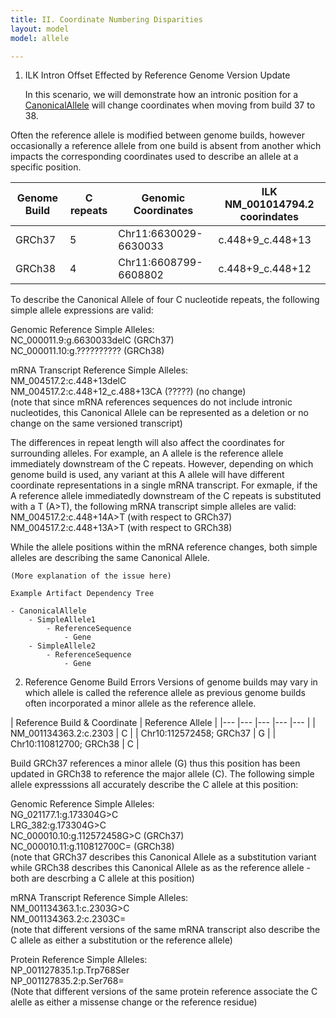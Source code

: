 ```yaml
---
title: II. Coordinate Numbering Disparities
layout: model
model: allele

---
```


1. ILK Intron Offset Effected by Reference Genome Version Update
    
    In this scenario, we will demonstrate how an intronic position for a [CanonicalAllele](/allele/conceptual/canonical_allele/index.html) will change coordinates when moving from build 37 to 38.

Often the reference allele is modified between genome builds, however occasionally a reference allele from one build is absent from another which impacts the corresponding coordinates used to describe an allele at a specific position. 

| Genome Build  	| C repeats  	| Genomic Coordinates  	| ILK NM_001014794.2 coorindates	|
|---	|---	|---	|---	|
| GRCh37  	| 5  	| Chr11:6630029-6630033  	| c.448+9_c.448+13  	|
| GRCh38  	| 4  	| Chr11:6608799-6608802  	| c.448+9_c.448+12  	|

To describe the Canonical Allele of four C nucleotide repeats, the following simple allele expressions are valid:  

Genomic Reference Simple Alleles:    
  NC_000011.9:g.6630033delC (GRCh37)   
  NC_000011.10:g.?????????? (GRCh38)   
 
mRNA Transcript Reference Simple Alleles:    
NM_004517.2:c.448+13delC   
NM_004517.2:c.448+12_c.488+13CA (?????) (no change)   
(note that since mRNA references sequences do not include intronic nucleotides, this Canonical Allele can be represented as a deletion or no change on the same versioned transcript)

The differences in repeat length will also affect the coordinates for surrounding alleles. For example, an A allele is the reference allele immediately downstream of the C repeats. However, depending on which genome build is used, any variant at this A allele will have different coordinate representations in a single mRNA transcript. For exmaple, if the A reference allele immediatedly downstream of the C repeats is substituted with a T (A>T), the following mRNA transcript simple alleles are valid:  
NM_004517.2:c.448+14A>T (with respect to GRCh37)   
NM_004517.2:c.448+13A>T (with respect to GRCh38)  

While the allele positions within the mRNA reference changes, both simple alleles are describing the same Canonical Allele.

    
    (More explanation of the issue here)
    
    Example Artifact Dependency Tree
    
    - CanonicalAllele
        - SimpleAllele1
            - ReferenceSequence
                - Gene
        - SimpleAllele2
            - ReferenceSequence
                - Gene


2. Reference Genome Build Errors
Versions of genome builds may vary in which allele is called the reference allele as previous genome builds often incorporated a minor allele as the reference allele.   

| Reference Build & Coordinate   	| Reference Allele   	|
|---	|---	|---	|---	|---	|
| NM_001134363.2:c.2303   	| C   	|
| Chr10:112572458; GRCh37   	| G   	|
| Chr10:110812700; GRCh38   	| C   	|

Build GRCh37 references a minor allele (G) thus this position has been updated in GRCh38 to reference the major allele (C). The following simple allele expresssions all accurately describe the C allele at this position:

Genomic Reference Simple Alleles:  
  NG_021177.1:g.173304G>C  
  LRG_382:g.173304G>C   
  NC_000010.10:g.112572458G>C (GRCh37)    
  NC_000010.11:g.110812700C= (GRCh38)  
  (note that GRCh37 describes this Canonical Allele as a substitution variant while GRCh38 describes this Canonical Allele as as the reference allele - both are descrbing a C allele at this position)

mRNA Transcript Reference Simple Alleles:  
NM_001134363.1:c.2303G>C   
NM_001134363.2:c.2303C=    
(note that different versions of the same mRNA transcript also describe the C allele as either a substitution or the reference allele)

Protein Reference Simple Alleles:  
NP_001127835.1:p.Trp768Ser    
NP_001127835.2:p.Ser768=    
(Note that different versions of the same protein reference associate the C alelle as either a missense change or the reference residue)  
